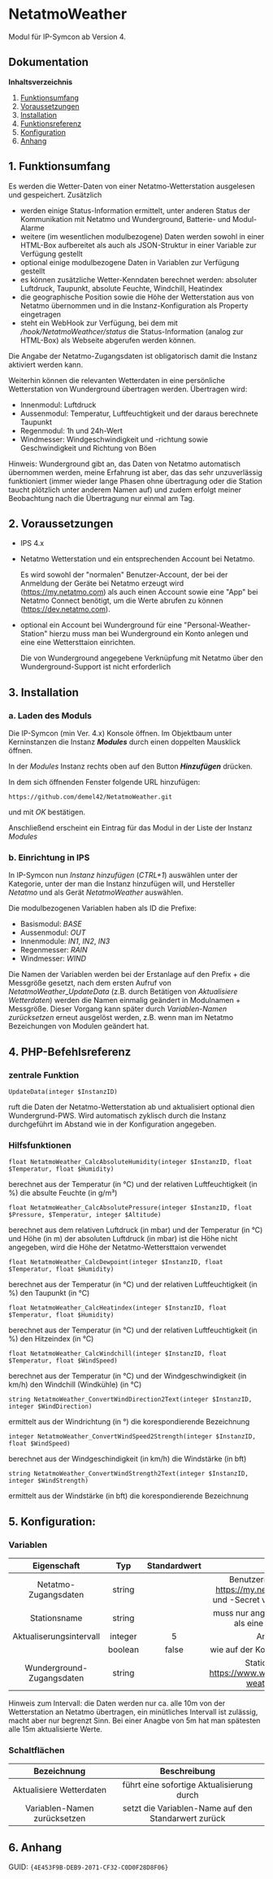 # NetatmoWeather

Modul für IP-Symcon ab Version 4.

## Dokumentation

**Inhaltsverzeichnis**

1. [Funktionsumfang](#1-funktionsumfang)  
2. [Voraussetzungen](#2-voraussetzungen)  
3. [Installation](#3-installation)  
4. [Funktionsreferenz](#4-funktionsreferenz)
5. [Konfiguration](#5-konfiguartion)  
6. [Anhang](#6-anhang)  

## 1. Funktionsumfang

Es werden die Wetter-Daten von einer Netatmo-Wetterstation ausgelesen und gespeichert. Zusätzlich
 - werden einige Status-Information ermittelt, unter anderen Status der Kommunikation mit Netatmo und Wunderground, Batterie- und Modul-Alarme
 - weitere (im wesentlichen modulbezogene) Daten werden sowohl in einer HTML-Box aufbereitet als auch als JSON-Struktur in einer Variable zur Verfügung gestellt
 - optional einige modulbezogene Daten in Variablen zur Verfügung gestellt
 - es können zusätzliche Wetter-Kenndaten berechnet werden: absoluter Luftdruck, Taupunkt, absolute Feuchte, Windchill, Heatindex
 - die geographіsche Position sowie die Höhe der Wetterstation aus von Netatmo übernommen und in die Instanz-Konfiguration als Property eingetragen
 - steht ein WebHook zur Verfügung, bei dem mit _/hook/NetatmoWeathcer/status_ die Status-Information (analog zur HTML-Box) als Webseite abgerufen werden können.

Die Angabe der Netatmo-Zugangsdaten ist obligatorisch damit die Instanz aktiviert werden kann.

Weiterhin können die relevanten Wetterdaten in eine persönliche Wetterstation von Wunderground übertragen werden.
Übertragen wird:
 - Innenmodul: Luftdruck
 - Aussenmodul: Temperatur, Luftfeuchtigkeit und der daraus berechnete Taupunkt
 - Regenmodul: 1h und 24h-Wert
 - Windmesser: Windgeschwindigkeit und -richtung sowie Geschwindigkeit und Richtung von Böen

Hinweis: Wunderground gibt an, das Daten von Netatmo automatisch übernommen werden, meine Erfahrung ist aber, das das sehr unzuverlässig funktioniert (immer wieder lange Phasen ohne übertragung oder die Station taucht plötzlich unter anderem Namen auf) und zudem erfolgt meiner Beobachtung nach die Übertragung nur einmal am Tag.

## 2. Voraussetzungen

 - IPS 4.x
 - Netatmo Wetterstation und ein entsprechenden Account bei Netatmo.

   Es wird sowohl der "normalen" Benutzer-Account, der bei der Anmeldung der Geräte bei Netatmo erzeugt wird (https://my.netatmo.com) als auch einen Account sowie eine "App" bei Netatmo Connect benötigt, um die Werte abrufen zu können (https://dev.netatmo.com). 

 - optional ein Account bei Wunderground für eine "Personal-Weather-Station"
   hierzu muss man bei Wunderground ein Konto anlegen und eine eine Wettersttaion einrichten.

   Die von Wunderground angegebene Verknüpfung mit Netatmo über den Wunderground-Support ist nicht erforderlich

## 3. Installation

### a. Laden des Moduls

Die IP-Symcon (min Ver. 4.x) Konsole öffnen. Im Objektbaum unter Kerninstanzen die Instanz __*Modules*__ durch einen doppelten Mausklick öffnen.

In der _Modules_ Instanz rechts oben auf den Button __*Hinzufügen*__ drücken.
 
In dem sich öffnenden Fenster folgende URL hinzufügen:

`https://github.com/demel42/NetatmoWeather.git`
    
und mit _OK_ bestätigen.    
        
Anschließend erscheint ein Eintrag für das Modul in der Liste der Instanz _Modules_    

### b. Einrichtung in IPS

In IP-Symcon nun _Instanz hinzufügen_ (_CTRL+1_) auswählen unter der Kategorie, unter der man die Instanz hinzufügen will, und Hersteller _Netatmo_ und als Gerät _NetatmoWeather_ auswählen.

Die modulbezogenen Variablen haben als ID die Prefixe:
 - Basismodul: _BASE_
 - Aussenmodul: _OUT_
 - Innenmodule: _IN1_, _IN2_, _IN3_
 - Regenmesser: _RAIN_
 - Windmesser: _WIND_

Die Namen der Variablen werden bei der Erstanlage auf den Prefix + die Messgröße gesetzt, nach dem ersten Aufruf von _NetatmoWeather_UpdateData_ (z.B. durch Betätigen von _Aktualisiere Wetterdaten_) werden die Namen einmalig geändert in Modulnamen + Messgröße. Dieser Vorgang kann später durch _Variablen-Namen zurücksetzen_ erneut ausgelöst werden, z.B. wenn man im Netatmo Bezeichungen von Modulen geändert hat.

## 4. PHP-Befehlsreferenz

### zentrale Funktion

`UpdateData(integer $InstanzID)`

ruft die Daten der Netatmo-Wetterstation ab und aktualisiert optional dien Wundergrund-PWS. Wird automatisch zyklisch durch die Instanz durchgeführt im Abstand wie in der Konfiguration angegeben.

### Hilfsfunktionen

`float NetatmoWeather_CalcAbsoluteHumidity(integer $InstanzID, float $Temperatur, float $Humidity)`

berechnet aus der Temperatur (in °C) und der relativen Luftfeuchtigkeit (in %) die absulte Feuchte (in g/m³)


`float NetatmoWeather_CalcAbsolutePressure(integer $InstanzID, float $Pressure, $Temperatur, integer $Altitude)`

berechnet aus dem relativen Luftdruck (in mbar) und der Temperatur (in °C) und Höhe (in m) der absoluten Luftdruck (in mbar)
ist die Höhe nicht angegeben, wird die Höhe der Netatmo-Wettersttaion verwendet


`float NetatmoWeather_CalcDewpoint(integer $InstanzID, float $Temperatur, float $Humidity)`

berechnet aus der Temperatur (in °C) und der relativen Luftfeuchtigkeit (in %) den Taupunkt (in °C)


`float NetatmoWeather_CalcHeatindex(integer $InstanzID, float $Temperatur, float $Humidity)`

berechnet aus der Temperatur (in °C) und der relativen Luftfeuchtigkeit (in %) den Hitzeindex (in °C)


`float NetatmoWeather_CalcWindchill(integer $InstanzID, float $Temperatur, float $WindSpeed)`

berechnet aus der Temperatur (in °C) und der Windgeschwindigkeit (in km/h) den Windchill (Windkühle) (in °C)


`string NetatmoWeather_ConvertWindDirection2Text(integer $InstanzID, integer $WindDirection)`

ermittelt aus der Windrichtung (in °) die korespondierende Bezeichnung


`integer NetatmoWeather_ConvertWindSpeed2Strength(integer $InstanzID, float $WindSpeed)`

berechnet aus der Windgeschindigkeit (in km/h) die Windstärke (in bft)


`string NetatmoWeather_ConvertWindStrength2Text(integer $InstanzID, integer $WindStrength)`

ermittelt aus der Windstärke (in bft) die korespondierende Bezeichnung


## 5. Konfiguration:

### Variablen

| Eigenschaft               | Typ      | Standardwert | Beschreibung |
| :-----------------------: | :-----:  | :----------: | :----------------------------------------------------------------------------------------------------------: |
| Netatmo-Zugangsdaten      | string   |              | Benutzername und Passwort von https://my.netatmo.com sowie Client-ID und -Secret von https://dev.netatmo.com |
| Stationsname              | string   |              | muss nur angegeben werden, wenn mehr als eine Station angemeldet ist |
| Aktualiserungsintervall   | integer  | 5            | Angabe in Minuten |
| <optionale Zusatzdaten>   | boolean  | false        | wie auf der Konfigurationsseite angegeben |
| Wunderground-Zugangsdaten | string   |              | Station-ID und -Key von https://www.wunderground.com/personal-weather-station/mypws |

Hinweis zum Intervall: die Daten werden nur ca. alle 10m von der Wetterstation an Netatmo übertragen, ein minütliches Intervall ist zulässig, macht aber nur begrenzt Sinn.
Bei einer Anagbe von 5m hat man spätesten alle 15m aktualisierte Werte.

### Schaltflächen

| Bezeichnung                  | Beschreibung |
| :--------------------------: | :------------------------------------------------: |
| Aktualisiere Wetterdaten     | führt eine sofortige Aktualisierung durch |
| Variablen-Namen zurücksetzen | setzt die Variablen-Name auf den Standarwert zurück |

## 6. Anhang

GUID: `{4E453F9B-DEB9-2071-CF32-C0D0F28D8F06}` 
